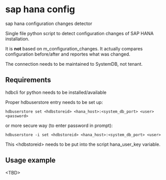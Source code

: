 # sap hana config
sap hana configuration changes detector

Single file python script to detect configuration changes of SAP HANA installation.

It is **not** based on m_configuration_changes. It actually compares configuration before/after and reportes what was changed.

The connection needs to be maintained to SystemDB, not tenant.

## Requirements
hdbcli for python needs to be installed/available

Proper hdbuserstore entry needs to be set up:

```hdbuserstore set <hdbstoreid> <hana_host>:<system_db_port> <user> <password>```

or more secure way (to enter password in prompt):

```hdbuserstore -i set <hdbstoreid> <hana_host>:<system_db_port> <user>```

This &lt;hdbstoreid&gt; needs to be put into the script hana_user_key variable.

## Usage example
&lt;TBD&gt;
